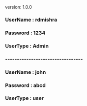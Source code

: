 
version: 1.0.0

### UserName : rdmishra

### Password : 1234

### UserType : Admin

### ---------------------------------

### UserName : john

### Password : abcd

### UserType : user

